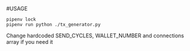 #USAGE

```
pipenv lock
pipenv run python ./tx_generator.py
```
Change hardcoded SEND_CYCLES,  WALLET_NUMBER and connections array if you need it